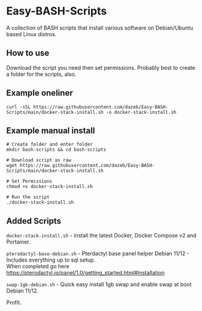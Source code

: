 # Easy-BASH-Scripts
A collection of BASH scripts that install various software on Debian/Ubuntu based Linux distros.  

## How to use  
Download the script you need then set permissions. Probably best to create a folder for the scripts, also. 

## Example oneliner
```
curl -sSL https://raw.githubusercontent.com/dazeb/Easy-BASH-Scripts/main/docker-stack-install.sh -o docker-stack-install.sh
```
## Example manual install 

```
# Create folder and enter folder
mkdir bash-scripts && cd bash-scripts

# Download script as raw
wget https://raw.githubusercontent.com/dazeb/Easy-BASH-Scripts/main/docker-stack-install.sh

# Set Permissions
chmod +x docker-stack-install.sh

# Run the script
./docker-stack-install.sh
```
## Added Scripts  

`docker-stack-install.sh` - install the latest Docker, Docker Compose v2 and Portainer.  

`pterodactyl-base-debian.sh` - Pterdactyl base panel helper Debian 11/12 - Includes everything up to sql setup.  
When completed go here https://pterodactyl.io/panel/1.0/getting_started.html#installation   

`swap-1gb-debian.sh` - Quick easy install 1gb swap and enable swap at boot Debian 11/12.  




Profit.
